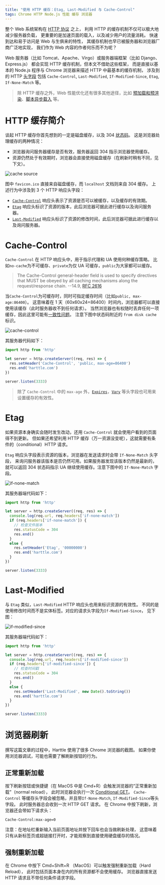 ```yaml
---
title: "使用 HTTP 缓存：Etag, Last-Modified 与 Cache-Control"
tags: Chrome HTTP Node.js 性能 缓存 浏览器
---
```


整个 Web 系统架构在 [HTTP 协议][2616] 之上，
利用 HTTP 的缓存机制不仅可以极大地减少服务器负载，
更重要的是加速页面的载入，以及减少用户的流量消耗。
快速到达和易于访问是 Web 与生俱来的特性，
其缓存机制也早已被服务器和浏览器厂商广泛地实现，
我们作为 Web 内容的作者何乐而不为呢？

Web 服务器（比如 Tomcat、Apache、Virgo）或服务器端框架（比如 Django、Express.js）
都会实现 HTTP 缓存机制，但本文不借助这些框架，
而是直接以基本的 Node.js 程序与 Chrome 浏览器来描述 HTTP 中最基本的缓存机制，
涉及到的 HTTP [头字段][2616] 包括 `Cache-Control`, `Last-Modified`, `If-Modified-Since`, `Etag`, `If-None-Match` 等。

<!--more-->

> 除 HTTP 缓存之外，Web 性能优化还有很多其他途径，比如 [预加载和预渲染](/2015/10/06/html-cache.html)、[脚本异步载入](/2016/05/18/async-javascript-loading.html) 等。

# HTTP 缓存简介

谈起 HTTP 缓存你首先想到的一定是磁盘缓存，以及 304 [状态码][status-code]。
这是浏览器处理缓存的两种情况：

* 浏览器询问服务器缓存是否有效，服务器返回 304 指示浏览器使用缓存。
* 资源仍然处于有效期时，浏览器会直接使用磁盘缓存（在刷新时稍有不同，见下文）。

![cache source](/assets/img/blog/http/cache-source@2x.png)

图中 `favicon.ico` 直接来自磁盘缓存，而 `localhost` 文档则来自 304 缓存。
上述行为中涉及到 3 个 HTTP 响应头字段：

* [`Cache-Control`][cc] 响应头表示了资源是否可以被缓存，以及缓存的有效期。
* [`Etag`][et] 响应头标识了资源的版本，此后浏览器可据此进行缓存以及询问服务器。
* [`Last-Modified`][lm] 响应头标识了资源的修改时间，此后浏览器可据此进行缓存以及询问服务器。

# Cache-Control

`Cache-Control` 在 HTTP 响应头中，用于指示代理和 UA 使用何种缓存策略。
比如`no-cache`为不可缓存、`private`为仅 UA 可缓存，`public`为大家都可以缓存。

> The Cache-Control general-header field is used to specify directives that MUST be obeyed by all caching mechanisms along the request/response chain.  --14.9, [RFC 2616][2616]

当`Cache-Control`为可缓存时，同时可指定缓存时间（比如`public, max-age:86400`）。
这意味着在 1 天（60x60x24=86400）时间内，浏览器都可以直接使用该缓存（此时服务器收不到任何请求）。
当然浏览器也有权随时丢弃任何一项缓存，因此这里可能有[一致性问题][best-practice]。
注意下图中状态码附近的 `from disk cache` 标识。

![cache-control](/assets/img/blog/http/cache-control@2x.png)

其服务器代码如下：

```javascript
import http from 'http'

let server = http.createServer((req, res) => {
  res.setHeader('Cache-Control', 'public, max-age=86400')
  res.end('harttle.com')
})

server.listen(3333)
```

> 除了 `Cache-Control` 中的 `max-age` 外，[`Expires`][expires]，[`Vary`][vary] 等头字段也可用来设置缓存的有效性。

# Etag

如果资源本身确实会随时发生改动，还用 `Cache-Control` 就会使用户看到的页面得不到更新。
但如果还希望利用 HTTP 缓存（万一资源没变呢），这就需要有条件的（conditional）HTTP 请求。

`Etag` 响应头字段表示资源的版本，浏览器在发送请求时会带 `If-None-Match` 头字段，
来询问服务器该版本是否仍然可用。如果服务器发现该版本仍然是最新的，
就可以返回 304 状态码指示 UA 继续使用缓存。注意下图中的 `If-None-Match` 字段。

![if-none-match](/assets/img/blog/http/if-none-match@2x.png)

其服务器端代码如下：

```javascript
import http from 'http'

let server = http.createServer((req, res) => {
  console.log(req.url, req.headers['if-none-match'])
  if (req.headers['if-none-match']) {
    // 检查文件版本
    res.statusCode = 304
    res.end()
  }
  else {
    res.setHeader('Etag', '00000000')
    res.end('harttle.com')
  }
})

server.listen(3333)
```

# Last-Modified

与 `Etag` 类似，`Last-Modified` HTTP 响应头也用来标识资源的有效性。
不同的是使用修改时间而不是实体标签。对应的请求头字段为`If-Modified-Since`，
见下图：

![if-modified-since](/assets/img/blog/http/if-modified-since@2x.png)

其服务器端代码如下：

```javascript
import http from 'http'

let server = http.createServer((req, res) => {
  console.log(req.url, req.headers['if-modified-since'])
  if (req.headers['if-modified-since']) {
    // 检查时间戳
    res.statusCode = 304
    res.end()
  }
  else {
    res.setHeader('Last-Modified', new Date().toString())
    res.end('harttle.com')
  }
})

server.listen(3333)
```

# 浏览器刷新

撰写这篇文章的过程中，Harttle 使用了很多 Chrome 浏览器的截图。
如果你使用浏览器调试，可能也需要了解刷新按钮的行为。

## 正常重新加载

按下刷新按钮或快捷键（在 MacOS 中是 Cmd+R）会触发浏览器的“正常重新加载”（normal reload），
此时浏览器会执行一次 [Conditional GET][cond]。
`Cache-Control` 等缓存头字段会被忽略，并且带`If-None-Match`, `If-Modified-Since`等头字段。
此时服务器总会收到一次 HTTP GET 请求。
在 Chrome 中按下刷新，浏览器还会带如下请求头：

```
Cache-Control:max-age=0
```

注意：在地址栏重新输入当前页面地址并按下回车也会当做刷新处理，
这意味着只有从新标签页或超链接打开时，才能观察到直接使用硬盘缓存的情况。

## 强制重新加载

在 Chrome 中按下 Cmd+Shift+R （MacOS）可以触发强制重新加载（Hard Reload），
此时包括页面本身在内的所有资源都不会使用缓存。
浏览器直接发送 HTTP 请求且不带任何条件请求字段。

[2616]: /2014/10/01/http.html
[status-code]: /2015/08/15/http-status-code.html
[cc]: https://developer.mozilla.org/en-US/docs/Web/HTTP/Headers/Cache-Control
[et]: https://developer.mozilla.org/en-US/docs/Web/HTTP/Headers/ETag
[lm]: https://developer.mozilla.org/zh-CN/docs/Web/HTTP/Headers/Last-Modified
[2616]: https://www.ietf.org/rfc/rfc2616.txt
[expires]: https://developer.mozilla.org/zh-CN/docs/Web/HTTP/Headers/Expires
[vary]: https://developer.mozilla.org/zh-CN/docs/Web/HTTP/Headers/vary
[cond]: https://developer.mozilla.org/zh-CN/docs/Web/HTTP/Conditional_requests
[best-practice]: /2017/04/04/http-cache-best-practice.html
